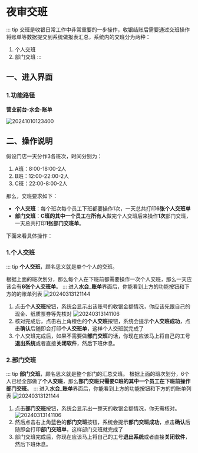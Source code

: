 # 夜审交班
::: tip
交班是收银日常工作中非常重要的一步操作，收银结账后需要通过交班操作将账单等数据提交到系统做报表汇总，系统内的交班分为两种：
1. 个人交班
2. 部门交班
:::
## 一、进入界面
### 1.功能路径
**营业前台-水会-账单**

![20241010123400](https://wiki-cdsoft.oss-cn-hangzhou.aliyuncs.com/20241010123400.png)
## 二、操作说明
假设门店一天分作3各班次，时间分别为：
1. A班：8:00-18:00-2人
2. B班：12:00-22:00-2人
3. C班：22:00-8:00-2人

那么，交班要求如下：
+ **个人交班**：每个班次每个员工下班都要操作1次，一天总共打印**6张个人交班单**
+ **部门交班**：**C班的其中一个员工**在**所有人**做完个人交班后来操作**1次**部门交班，一天总共打印**1张部门交班单**。

下面来看具体操作：
### 1.个人交班
::: tip
**个人交班**，顾名思义就是单个个人的交班。

根据上面的班次划分，那么每个人在下班前都需要操作一次个人交班，那么一天应该会有**6张个人交班单**。
:::
进入**水会_账单**界面后，你能看到上方的功能按钮和下方的的账单列表
   ![20240313121144](https://wiki-cdsoft.oss-cn-hangzhou.aliyuncs.com/20240313121144.png)
1. 点击**个人交班**按钮，系统会显示出该账号的收银金额情况，你应该先跟自己的现金、纸质票券等先核对
   ![20240313141106](https://wiki-cdsoft.oss-cn-hangzhou.aliyuncs.com/20240313141106.png)
2. 核对完成后，点击右上角橙色的**个人交班**按钮，系统会提示**个人交班成功**，点击**确认**后随即会打印**个人交班单**，这样个人交班就完成了
3. 个人交班完成后，如果不需要做**部门交班**的话，你现在应该马上将自己的工号**退出系统**或者直接**关闭软件**，然后下班休息。

### 2.部门交班
::: tip
**部门交班**，顾名思义就是整个部门的汇总交班。
根据上面的班次划分，6个人已经全部做了**个人交班**，那么**部门交班只需要C班的其中一个员工在下班前操作部门交班**。
:::
进入**水会_账单**界面后，你能看到上方的功能按钮和下方的的账单列表
   ![20240313121144](https://wiki-cdsoft.oss-cn-hangzhou.aliyuncs.com/20240313121144.png)
1. 点击**部门交班**按钮，系统会显示出一整天的收银金额情况，你无需核对。
   ![20240313141106](https://wiki-cdsoft.oss-cn-hangzhou.aliyuncs.com/20240313141106.png)
2. 然后点击右上角蓝色的**部门交班**按钮，系统会提示**部门交班成功**，点击**确认**后随即会打印**部门交班单**，这样部门交班就完成了
3. 部门交班完成后，你现在应该马上将自己的工号**退出系统**或者直接**关闭软件**，然后下班休息。